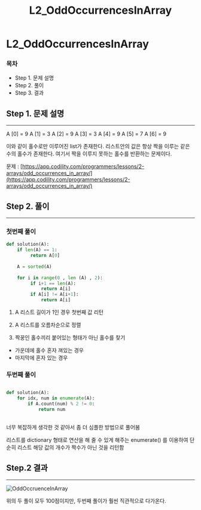 ﻿---  
title:  "L2_OddOccurrencesInArray"  
  
categories:  
 - Codility
tags:  
 - Study, Codility
 
---

# L2_OddOccurrencesInArray
### 목차

-  Step 1. 문제 설명
-  Step 2. 풀이
-  Step 3. 결과

## Step 1. 문제 설명
---
A [0] = 9 
A [1] = 3 
A [2] = 9 
A [3] = 3 
A [4] = 9 
A [5] = 7 
A [6] = 9

이와 같이 홀수로만 이루어진 list가 존재한다. 리스트안의 값은 항상 짝을 이루는 같은 수의 홀수가 존재한다. 여기서 짝을 이루지 못하는 홀수를 반환하는 문제이다.

문제 : 
[https://app.codility.com/programmers/lessons/2-arrays/odd_occurrences_in_array/](https://app.codility.com/programmers/lessons/2-arrays/odd_occurrences_in_array/)

## Step 2. 풀이
---

### 첫번째 풀이

```python
def solution(A):  
    if len(A) == 1:  
         return A[0] 
          
    A = sorted(A)
      
    for i in range(0 , len (A) , 2):  
         if i+1 == len(A):  
             return A[i]  
         if A[i] != A[i+1]:  
             return A[i]
```

1. A 리스트 길이가 1인 경우 첫번째 값 리턴

2. A 리스트를 오름차순으로 정렬

3. 짝꿍인 홀수끼리 붙어있는 형태가 아닌 홀수를 찾기

- 가운데에 홀수 혼자 껴있는 경우
- 마지막에 혼자 있는 경우

### 두번째 풀이

```python

def solution(A):  
    for idx, num in enumerate(A):  
        if A.count(num) % 2 != 0:  
            return num
            
``` 
너무 복잡하게 생각한 것 같아서 좀 더 심플한 방법으로 풀어봄

리스트를 dictionary 형태로 연산을 해 줄 수 있게 해주는 enumerate() 를 이용하여 단순히 리스트 해당 값의 개수가 짝수가 아닌 것을 리턴함

## Step.2 결과 
---


![OddOccruenceInArray](https://user-images.githubusercontent.com/59912557/76523438-ca091700-64ab-11ea-9ce6-d9900ab038fb.PNG)

위의 두 풀이 모두 100점이지만, 두번째 풀이가 훨씬 직관적으로 다가온다.
